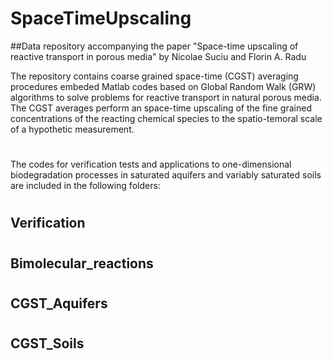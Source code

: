 # SpaceTimeUpscaling
##Data repository accompanying the paper "Space-time upscaling of reactive transport in porous media" by Nicolae Suciu and Florin A. Radu


The repository contains coarse grained space-time (CGST) averaging procedures embeded Matlab codes based on Global Random Walk (GRW) 
algorithms to solve problems for reactive transport in natural porous media. The CGST averages perform an space-time upscaling of the fine 
grained concentrations of the reacting chemical species to the spatio-temoral scale of a hypothetic measurement.
#
The codes for verification tests and applications to one-dimensional biodegradation processes in saturated aquifers and variably saturated 
soils are included in the following folders:

#
## Verification
#
## Bimolecular_reactions
#
## CGST_Aquifers
#
## CGST_Soils
